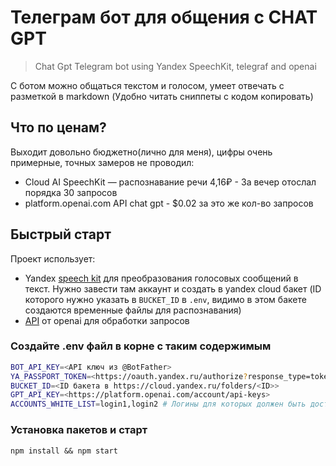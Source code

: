 # Телеграм бот для общения с CHAT GPT
> Chat Gpt Telegram bot using Yandex SpeechKit, telegraf and openai

С ботом можно общаться текстом и голосом, умеет отвечать с разметкой в markdown (Удобно читать сниппеты с кодом  копировать)

## Что по ценам?
Выходит довольно бюджетно(лично для меня), цифры очень примерные, точных замеров не проводил:
- Cloud AI	SpeechKit — распознавание речи 4,16₽ - За вечер отослал порядка 30 запросов
- platform.openai.com API chat gpt - $0.02 за это же кол-во запросов

## Быстрый старт

Проект использует:
- Yandex [speech kit](https://cloud.yandex.ru/services/speechkit) для преобразования голосовых сообщений в текст. Нужно завести там аккаунт и создать в yandex cloud бакет (ID которого нужно указать в `BUCKET_ID` в `.env`, видимо в этом бакете создаются временные файлы для распознавания)
- [API](https://platform.openai.com/account/api-keys) от openai для обработки запросов

### Создайте .env файл в корне с таким содержимым

```sh
BOT_API_KEY=<API ключ из @BotFather>
YA_PASSPORT_TOKEN=<https://oauth.yandex.ru/authorize?response_type=token&client_id=1a6990aa636648e9b2ef855fa7bec2fb>
BUCKET_ID=<ID бакета в https://cloud.yandex.ru/folders/<ID>>
GPT_API_KEY=<https://platform.openai.com/account/api-keys>
ACCOUNTS_WHITE_LIST=login1,login2 # Логины для которых должен быть доступен бот, если не указаны, бот будет доступен для всех
```

### Установка пакетов и старт

`npm install && npm start`
